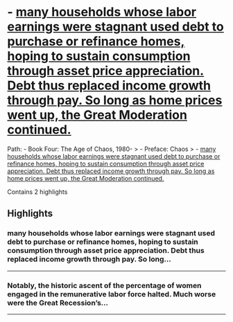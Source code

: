# - [many households whose labor earnings were stagnant used debt to purchase or refinance homes, hoping to sustain consumption through asset price appreciation. Debt thus replaced income growth through pay. So long as home prices went up, the Great Moderation continued.](https://app.tana.inc?nodeid=vIgFp6GOiW1T)

Path: - Book Four: The Age of Chaos, 1980- > - Preface: Chaos > - [many households whose labor earnings were stagnant used debt to purchase or refinance homes, hoping to sustain consumption through asset price appreciation. Debt thus replaced income growth through pay. So long as home prices went up, the Great Moderation continued.](https://app.tana.inc?nodeid=vIgFp6GOiW1T)

Contains 2 highlights

## Highlights

### many households whose labor earnings were stagnant used debt to purchase or refinance homes, hoping to sustain consumption through asset price appreciation. Debt thus replaced income growth through pay. So long…  
---

### Notably, the historic ascent of the percentage of women engaged in the remunerative labor force halted. Much worse were the Great Recession’s…  
---

